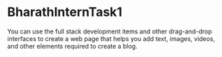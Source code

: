# BharathInternTask1
You can use the full stack development items and other drag-and-drop interfaces to create a web page that helps you add text, images, videos, and other elements required to create a blog.
